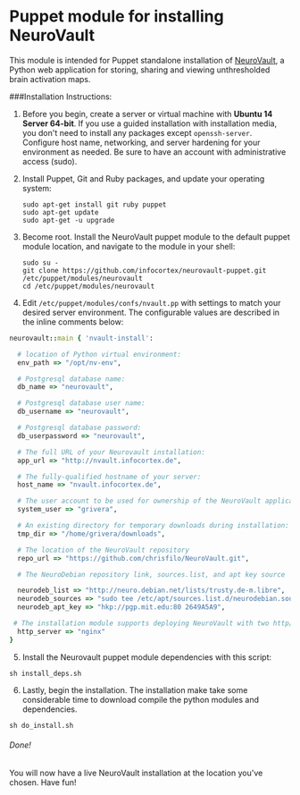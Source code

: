 Puppet module for installing NeuroVault
=================

This module is intended for Puppet standalone installation of [NeuroVault](https://github.com/chrisfilo/NeuroVault), a Python web application for storing, sharing and viewing unthresholded brain activation maps.

###Installation Instructions:


1. Before you begin, create a server or virtual machine with __Ubuntu 14 Server 64-bit__.  If you use a guided installation with installation media, you don't need to install any packages except `openssh-server`.  Configure host name, networking, and server hardening for your environment as needed.  Be sure to have an account with administrative access (sudo).


2. Install Puppet, Git and Ruby packages, and update your operating system:
		
	```
	sudo apt-get install git ruby puppet
	sudo apt-get update
	sudo apt-get -u upgrade
	```

3. Become root.  Install the NeuroVault puppet module to the default puppet module location, and navigate to the module in your shell:

	```
	sudo su -
	git clone https://github.com/infocortex/neurovault-puppet.git /etc/puppet/modules/neurovault
	cd /etc/puppet/modules/neurovault
	```

4) Edit `/etc/puppet/modules/confs/nvault.pp` with settings to match your desired server environment.  The configurable values are described in the inline comments below:

```ruby
neurovault::main { 'nvault-install':

  # location of Python virtual environment:
  env_path => "/opt/nv-env",

  # Postgresql database name:
  db_name => "neurovault",

  # Postgresql database user name:
  db_username => "neurovault",

  # Postgresql database password:
  db_userpassword => "neurovault",

  # The full URL of your Neurovault installation:
  app_url => "http://nvault.infocortex.de",

  # The fully-qualified hostname of your server:
  host_name => "nvault.infocortex.de",

  # The user account to be used for ownership of the NeuroVault application and environment.  If you use an existing user, use an un-privileged account for a production installation):
  system_user => "grivera",

  # An existing directory for temporary downloads during installation:
  tmp_dir => "/home/grivera/downloads",

  # The location of the NeuroVault repository
  repo_url => "https://github.com/chrisfilo/NeuroVault.git",

  # The NeuroDebian repository link, sources.list, and apt key source  for Ubuntu 14.  (These will only need to change to use an older/different OS version):

  neurodeb_list => "http://neuro.debian.net/lists/trusty.de-m.libre",
  neurodeb_sources => "sudo tee /etc/apt/sources.list.d/neurodebian.sources.list",
  neurodeb_apt_key => "hkp://pgp.mit.edu:80 2649A5A9",

 # The installation module supports deploying NeuroVault with two http/wsgi platforms:  __Nginx/uwsgi__ or __Apache/mod_wsgi__ and .  Use `nginx` unless you have a specific reason to use `apache`.
  http_server => "nginx"
}
```


5) Install the Neurovault puppet module dependencies with this script:

```
sh install_deps.sh
```

6) Lastly, begin the installation.  The installation make take some considerable time to download compile the python modules and dependencies.

```
sh do_install.sh
```

###### Done!

You will now have a live NeuroVault installation at the location you've chosen.  Have fun!

